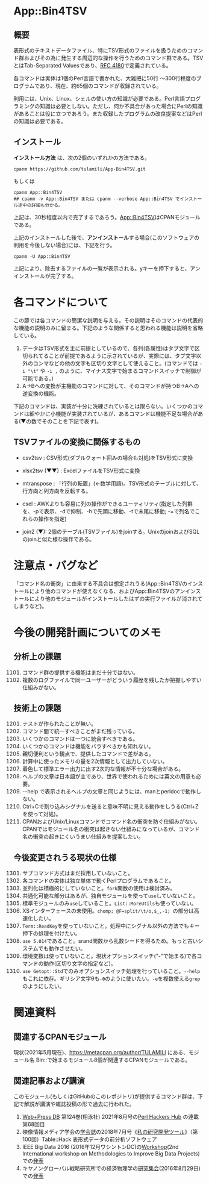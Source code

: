 # App::Bin4TSV

## 概要
表形式のテキストデータファイル、特にTSV形式のファイルを扱うためのコマンド群およびその為に発生する周辺的な操作を行うためのコマンド群である。TSVとはTab-Separated Valuesであり、<a href="https://datatracker.ietf.org/doc/html/rfc4180">RFC 4180</a>で定義されている。
<!--なお、このモジュールをインストールすると、同じ作者が作成した、他のCPANモジュール群をインスト
ールする。すなわち、10個程度のモジュール群を一つにまとめた、ラッパーになっている。インストー
ル自体は、1分程度で終わるであろう。-->
各コマンドは実体は1個のPerl言語で書かれた、大雑把に50行
〜300行程度のブログラムであり、現在、約65個のコマンドが収録されている。
<!--他の仕組みは、それらを実行可能とするために適当なディレクトリに格納したり、オンラインマニュアルを生成したり、アンインストール等に備えて、インストール情報を書き留めるためのものに過ぎない。-->
利用には、Unix、Linux、シェルの使い方の知識が必要である。Perl言語プログラミングの知識は必要としない。ただし、何か不具合があった場合にPerlの知識があることは役に立つであろう。また収録したプログラムの改良提案などはPerlの知識は必要である。

## インストール

**インストール方法** は、次の2個のいずれかの方法である。
```
cpanm https://github.com/tulamili/App-Bin4TSV.git
```
もしくは
```
cpanm App::Bin4TSV  
## cpanm -v App::Bin4TSV または cpanm --verbose App::Bin4TSV でインストール途中の詳細も分かる。
```
上記は、30秒程度以内で完了するであろう。<a href="https://metacpan.org/pod/App::Bin4TSV">App::Bin4TSV</a>はCPANモジュールである。

上記のインストールした後で、**アンインストール**する場合(このソフトウェアの利用を今後しない場合)には、下記を行う。
```
cpanm -U App::Bin4TSV
```
上記により、除去するファイルの一覧が表示される。yキーを押下すると、アンインストールが完了する。


# 各コマンドについて

この節では各コマンドの簡潔な説明を与える。その説明はそのコマンドの代表的な機能の説明のみに留まる。下記のような関係すると思われる機能は説明を省略している。

1. データはTSV形式を主に前提としているので、各列(各属性)はタブ文字で区切られてることが前提であるように示されているが、実際には、タブ文字以外のコンマなどの他の文字も区切り文字として使えること。(コマンドでは `-i "\t"` や `-i ,` のように、マイナス文字で始まるコマンドスイッチで制御が可能である。)
1. A→Bへの変換が主機能のコマンドに対して、そのコマンドが持つB→Aへの逆変換の機能。

下記のコマンドは、実装が十分に洗練されているとは限らない。いくつかのコマンドは細やかに小機能が実装されているが、あるコマンドは機能不足な場合がある(▼の数でそのことを下記で表す)。

## TSVファイルの変換に関係するもの

- csv2tsv : CSV形式(ダブルクォート囲みの場合も対処)をTSV形式に変換

- xlsx2tsv (▼▼) : ExcelファイルをTSV形式に変換

- mtranspose : 「行列の転置」(←数学用語)。TSV形式のテーブルに対して、行方向と列方向を反転する。

- csel : AWKよりも容易に列の操作ができるユーティリティ(指定した列群を、-pで表示、-dで抑制、-hで先頭に移動、-tで末尾に移動; -=で列名でこれらの操作を指定)

- join2 (▼): 2個のテーブル(TSVファイル)をjoinする。UnixのjoinおよびSQLのjoinと似た様な操作である。

# 注意点・バグなど

「コマンド名の衝突」に由来する不具合は想定されうる(App::Bin4TSVのインストールにより他のコマンドが使えなくなる、およびApp::Bin4TSVのアンインストールにより他のモジュールがインストールしたはずの実行ファイルが消されてしまうなど)。

# 今後の開発計画についてのメモ
## 分析上の課題

1101. コマンド群の提供する機能はまだ十分ではない。
101. 複数のログファイルで同一ユーザーがどういう履歴を残したか把握しやすい仕組みがない。

## 技術上の課題
1201. テストが作られたことが無い。
201. コマンド間で統一すべきことがまだ残っている。
201. いくつかのコマンドは一つに統合すべきである。
201. いくつかのコマンドは機能をバラすべきかも知れない。
201. 親切便利という観点で、提供したコマンドで差がある。
201. 計算中に使ったメモリの量を2次情報として出力していない。
201. 着色して標準エラー出力に出す2次的な情報が不十分な場合がある。
201. ヘルプの文章は日本語が主であり、世界で使われるためには英文の用意も必要。
201. --help で表示されるヘルプの文章と同じようには、manとperldocで動作しない。
201. Ctrl+Cで割り込みシグナルを送ると意味不明に見える動作をしうる(Ctrl+Zを使って対処)。
201. CPANおよびUnix/Linuxコマンドでコマンド名の衝突を防ぐ仕組みがない。CPANではモジュール名の衝突は起きない仕組みになっているが、コマンド名の衝突の起きにくいうまい仕組みを提案したい。

## 今後変更されうる現状の仕様
1301. サブコマンド方式はまだ採用していないこと。
301. 各コマンドの実体は独立単体で動くPerlプログラムであること。
301. 並列化は積極的にしていないこと。`fork`関数の使用は検討済み。
301. 共通化可能な部分はあるが、独自モジュールを使って`use`していないこと。
301. 標準モジュールのみ`use`していること。`List::MoreUtils`も使っていない。
301. XSインターフェースの未使用。`chomp; @F=split/\t/o,$_,-1; `の部分は高速化したい。
301. `Term::ReadKey`を使っていないこと。処理中にシグナル以外の方法でもキー押下の処理を付けたい。
301. `use 5.014`であること。srand関数から乱数シードを得るため。もっと古いシステムでも動作させたい。
301. 環境変数は使っていないこと。現状オプションスイッチ("-"で始まる)で各コマンドの動作(区切り文字の指定など)。
301. `use Getopt::Std`でのみオプションスイッチ処理を行っていること。`--help`もこれに依存。ギリシア文字θも`-θ`のように使いたい。`-e`を複数使える`grep`のようにしたい。


# 関連資料

## 関連するCPANモジュール

現状(2021年5月現在)、https://metacpan.org/author/TULAMILI にある、モジュール名 Bin::で始まるモジュール8個が関連するCPANモジュールである。


## 関連記事および講演

このモジュール(もしくはGitHubのこのレポジトリ)が提供するコマンド群は、下記で解説が講演や雑誌投稿の形で過去に行われた。

1. <a href="https://gihyo.jp/magazine/wdpress">Web+Press DB</a> 第124巻(翔泳社) 2021年8月号の<a href="https://gihyo.jp/dev/serial/01/perl-hackers-hub">Perl Hackers Hub</a> の連載 第68回目 
2. 映像情報メディア学会の<a href="https://www.ite.or.jp/content/journal/">学会誌</a>の2018年7月号《<a href="https://www.ite.or.jp/content/opendata/">私の研究開発ツール</a>》（第100回）Table::Hack 表形式データの前分析ソフトウェア
1. IEEE Big Data 2016 (2016年12月ワシントンDC)の<a href="http://cci.drexel.edu/bigdata/bigdata2016/Workshops.html">Workshop</a>(2nd International workshop on Methodologies to Improve Big Data Projects)での<a href="https://www.slideshare.net/shimonotoshiyuki/a-hacking-toolset-for-big-tabular-files-3">発表</a>
4. キヤノングローバル戦略研究所での経済物理学の<a href="https://cigs.canon/event/report/20161021_3981.html">研究集会</a>(2016年8月29日)での<a href="https://www.slideshare.net/shimonotoshiyuki/ss-65145461">発表</a>
